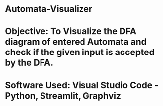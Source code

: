 # Automata-Visualizer
# Objective: To Visualize the DFA diagram of entered Automata and check if the given input is accepted by the DFA.

# Software Used: Visual Studio Code - Python, Streamlit, Graphviz
